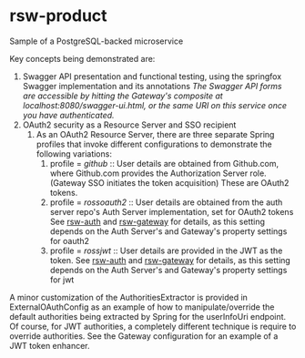 # rsw-product

Sample of a PostgreSQL-backed microservice 

Key concepts being demonstrated are:

1. Swagger API presentation and functional testing, using the springfox Swagger implementation and its annotations
   *The Swagger API forms are accessible by hitting the Gateway's composite at localhost:8080/swagger-ui.html,
   or the same URI on this service once you have authenticated.*
2. OAuth2 security as a Resource Server and SSO recipient
   1. As an OAuth2 Resource Server, there are three separate Spring profiles that invoke different configurations
      to demonstrate the following variations:
      1. profile = *github* :: User details are obtained from Github.com, where Github.com provides the Authorization 
         Server role.  (Gateway SSO initiates the token acquisition)  These are OAuth2 tokens.
      2. profile = *rossoauth2* :: User details are obtained from the auth server repo's Auth Server 
         implementation, set for OAuth2 tokens
         See [rsw-auth](https://github.com/danalms/rsw-auth/blob/master/README.md) and 
         [rsw-gateway](https://github.com/danalms/rsw-gateway/blob/master/README.md) for details, as this 
         setting depends on the Auth Server's and Gateway's property settings for oauth2
      3. profile = *rossjwt* :: User details are provided in the JWT as the token. 
         See [rsw-auth](https://github.com/danalms/rsw-auth/blob/master/README.md) and 
         [rsw-gateway](https://github.com/danalms/rsw-gateway/blob/master/README.md) for details, as this 
         setting depends on the Auth Server's and Gateway's property settings for jwt

A minor customization of the AuthoritiesExtractor is provided in ExternalOAuthConfig as an example of how to 
manipulate/override the default authorities being extracted by Spring for the userInfoUri endpoint. 
Of course, for JWT authorities, a completely different technique is require to override authorities. 
See the Gateway configuration for an example of a JWT token enhancer.



